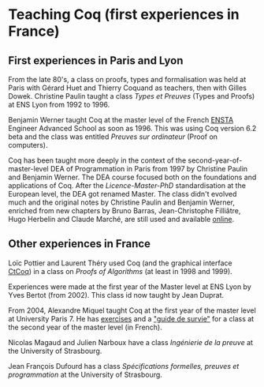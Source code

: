 Teaching Coq (first experiences in France)
==========================================

First experiences in Paris and Lyon
-----------------------------------

From the late 80's, a class on proofs, types and formalisation was held at Paris with Gérard Huet and Thierry Coquand as teachers, then with Gilles Dowek. Christine Paulin taught a class *Types et Preuves* (Types and Proofs) at ENS Lyon from 1992 to 1996.

Benjamin Werner taught Coq at the master level of the French [ENSTA](http://www.ensta.fr/en) Engineer Advanced School as soon as 1996. This was using Coq version 6.2 beta and the class was entitled *Preuves sur ordinateur* (Proof on computers).

Coq has been taught more deeply in the context of the second-year-of-master-level DEA of Programmation in Paris from 1997 by Christine Paulin and Benjamin Werner. The DEA course focused both on the foundations and applications of Coq. After the *Licence-Master-PhD* standardisation at the European level, the DEA got renamed Master. The class didn't evolved much and the original notes by Christine Paulin and Benjamin Werner, enriched from new chapters by Bruno Barras, Jean-Christophe Filliâtre, Hugo Herbelin and Claude Marché, are still used and available [online](http://logical.inria.fr/mpri/index-2-7-2.html).

Other experiences in France
---------------------------

Loïc Pottier and Laurent Théry used Coq (and the graphical interface [CtCoq](CtCoq)) in a class on *Proofs of Algorithms* (at least in 1998 and 1999).

Experiences were made at the first year of the Master level at ENS Lyon by Yves Bertot (from 2002). This class id now taught by Jean Duprat.

From 2004, Alexandre Miquel taught Coq at the first year of the master level at University Paris 7. He has [exercises](http://www.pps.jussieu.fr/~miquel/enseignement/mpri/index.html) and a ["guide de survie"](http://www.pps.jussieu.fr/~miquel/enseignement/mpri/guide.html) for a class at the second year of the master level (in French).

Nicolas Magaud and Julien Narboux have a class *Ingénierie de la preuve* at the University of Strasbourg.

Jean François Dufourd has a class *Spécifications formelles, preuves et programmation* at the University of Strasbourg.
